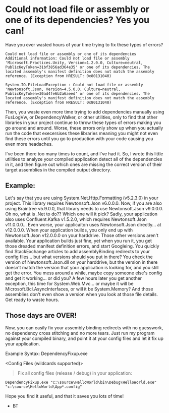 ﻿#  Could not load file or assembly or one of its dependencies? Yes you can!

Have you ever wasted hours of your time trying to fix these types of errors?

```
Could not load file or assembly or one of its dependencies
Additional information: Could not load file or assembly 'Microsoft.Practices.Unity, Version=1.2.0.0, Culture=neutral, PublicKeyToken=31bf3856ad364e35' or one of its dependencies. The located assembly's manifest definition does not match the assembly reference. (Exception from HRESULT: 0x80131040)
```

```
System.IO.FileLoadException : Could not load file or assembly 'Newtonsoft.Json, Version=4.5.0.0, Culture=neutral, PublicKeyToken=30ad4fe6b2a6aeed' or one of its dependencies. The located assembly's manifest definition does not match the assembly reference. (Exception from HRESULT: 0x80131040)
```

Then, you waste even more time trying to add dependencies manually using FusLogVw, or DependencyWalker, or other utilities, only to find that other libraries in your project continue to throw these types of errors making you go around and around. Worse, these errors only show up when you actually run the code that execersises these libraries meaning you might not even find these errors until you go to production with your code causing you even more headaches. 

I've been there too many times to count, and I've had it. So, I wrote this little utilities to analyze your compiled application detect all of the dependencies in it, and then figure out which ones are missing the correct version of their target assemblies in the compiled output directory. 

## Example:

Let's say that you are using System.Net.Http.Formatting (v5.2.3.0) in your project. This library requires Newtonsoft.Json v6.0.0.0. Now, if you are also using Braintree v5.9.0.0, that library needs to use Newtonsoft.Json v9.0.0.0. Oh no, what is .Net to do?? Which one will it pick? Sadly, your application also uses Confluent.Kafka  v1.5.2.0, which requires Newtonsoft.Json v11.0.0.0... Even worse, your applicaiton uses Newtonsoft.Json directly... at v12.0.0.0. When your application builds,  you only end up with Newtonsoft.Json v12.0.0.0 on your harddrive. Those other versions aren't available. Your application builds just fine, yet when you run it, you get those dreaded manifest definition errors, and start Googleing. You quickly find StackExchange articles to add assemblyBinding redirects to your config files... but what versions should you put in there? You check the version of Newtonsoft.Json.dll on your harddrive, but the version in there doesn't match the version that your application is looking for, and you still get the error. You mess around a while, maybe copy someone else's config and get it working... or did you? A few hours later you get another exception, this time for System.Web.Mvc... or maybe it will be Microsoft.Bcl.AsyncInterfaces, or will it be System.Memory? And those assemblies don't even show a version when you look at those file details. Get ready to waste hours. 

## Those days are OVER!

Now, you can easily fix your assembly binding redirects with no guesswork, no dependency cross stitching and no more tears. Just run my program against your compiled binary, and point it at your config files and let it fix up your application. 

Example Syntax: DependencyFixup.exe <Main Assembly File> <Config Files (wildcards supported)>


> Fix all config files (release / debug) in your application:
```
DependencyFixup.exe "c:\source\HelloWorld\bin\Debug\HelloWorld.exe" "c:\source\HelloWorld\App*.config"
```

Hope you find it useful, and that it saves you lots of time! 

- BT


